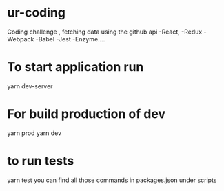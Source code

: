 # ur-coding
Coding challenge , 
fetching data using the github api
 -React,
 -Redux
 -Webpack
 -Babel
 -Jest
 -Enzyme....
# To start application run 
  yarn dev-server 
# For build production of dev 
  yarn prod 
  yarn dev
# to run tests 
  yarn test
you can find all those commands in packages.json under scripts 
